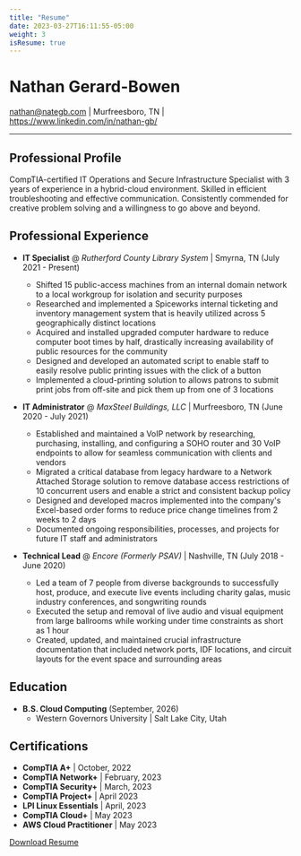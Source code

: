 ```yaml
---
title: "Resume"
date: 2023-03-27T16:11:55-05:00
weight: 3
isResume: true
---
```

# Nathan Gerard-Bowen
nathan@nategb.com | Murfreesboro, TN | https://www.linkedin.com/in/nathan-gb/

---
## Professional Profile

CompTIA-certified IT Operations and Secure Infrastructure Specialist with 3 years of experience in a hybrid-cloud environment.  Skilled in efficient troubleshooting and effective communication.  Consistently commended for creative problem solving and a willingness to go above and beyond.

## Professional Experience
- **IT Specialist** @ *Rutherford County Library System* | Smyrna, TN (July 2021 - Present)
	- Shifted 15 public-access machines from an internal domain network to a local workgroup for isolation and security purposes
	- Researched and implemented a Spiceworks internal ticketing and inventory management system that is heavily utilized across 5 geographically distinct locations
	- Acquired and installed upgraded computer hardware to reduce computer boot times by half, drastically increasing availability of public resources for the community
	- Designed and developed an automated script to enable staff to easily resolve public printing issues with the click of a button
	- Implemented a cloud-printing solution to allows patrons to submit print jobs from off-site and pick them up from one of 3 locations

- **IT Administrator** @ *MaxSteel Buildings, LLC* | Murfreesboro, TN (June 2020 - July 2021)
	- Established and maintained a VoIP network by researching, purchasing, installing, and configuring a SOHO router and 30 VoIP endpoints to allow for seamless communication with clients and vendors
	- Migrated a critical database from legacy hardware to a Network Attached Storage solution to remove database access restrictions of 10 concurrent users and enable a strict and consistent backup policy
	- Designed and developed macros implemented into the company's Excel-based order forms to reduce price change timelines from 2 weeks to 2 days
	- Documented ongoing responsibilities, processes, and projects for future IT staff and administrators

- **Technical Lead** @ *Encore (Formerly PSAV)* | Nashville, TN (July 2018 - June 2020)
	- Led a team of 7 people from diverse backgrounds to successfully host, produce, and execute live events including charity galas, music industry conferences, and songwriting rounds
	- Executed the setup and removal of live audio and visual equipment from large ballrooms while working under time constraints as short as 1 hour
	- Created, updated, and maintained crucial infrastructure documentation that included network ports, IDF locations, and circuit layouts for the event space and surrounding areas

## Education
- **B.S. Cloud Computing** (September, 2026)
	- Western Governors University | Salt Lake City, Utah

## Certifications
- **CompTIA A+** | October, 2022 
- **CompTIA Network+** | February, 2023
- **CompTIA Security+** | March, 2023
- **CompTIA Project+** | April 2023
- **LPI Linux Essentials** | April, 2023
- **CompTIA Cloud+** | May 2023
- **AWS Cloud Practitioner** | May 2023

[Download Resume](./images/NGB%20Resume.pdf)

